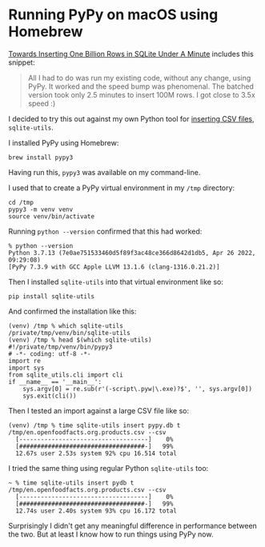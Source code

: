 # Running PyPy on macOS using Homebrew

[Towards Inserting One Billion Rows in SQLite Under A Minute](https://avi.im/blag/2021/fast-sqlite-inserts/) includes this snippet:

> All I had to do was run my existing code, without any change, using PyPy. It worked and the speed bump was phenomenal. The batched version took only 2.5 minutes to insert 100M rows. I got close to 3.5x speed :)

I decided to try this out against my own Python tool for [inserting CSV files](https://sqlite-utils.datasette.io/en/stable/cli.html#inserting-csv-or-tsv-data), `sqlite-utils`.

I installed PyPy using Homebrew:

    brew install pypy3

Having run this, `pypy3` was available on my command-line.

I used that to create a PyPy virtual environment in my `/tmp` directory:

```
cd /tmp
pypy3 -m venv venv
source venv/bin/activate
```
Running `python --version` confirmed that this had worked:
```
% python --version
Python 3.7.13 (7e0ae751533460d5f89f3ac48ce366d8642d1db5, Apr 26 2022, 09:29:08)
[PyPy 7.3.9 with GCC Apple LLVM 13.1.6 (clang-1316.0.21.2)]
```
Then I installed `sqlite-utils` into that virtual environment like so:
```
pip install sqlite-utils
```
And confirmed the installation like this:
```
(venv) /tmp % which sqlite-utils
/private/tmp/venv/bin/sqlite-utils
(venv) /tmp % head $(which sqlite-utils)
#!/private/tmp/venv/bin/pypy3
# -*- coding: utf-8 -*-
import re
import sys
from sqlite_utils.cli import cli
if __name__ == '__main__':
    sys.argv[0] = re.sub(r'(-script\.pyw|\.exe)?$', '', sys.argv[0])
    sys.exit(cli())
```
Then I tested an import against a large CSV file like so:
```
(venv) /tmp % time sqlite-utils insert pypy.db t /tmp/en.openfoodfacts.org.products.csv --csv
  [------------------------------------]    0%
  [###################################-]   99%
  12.67s user 2.53s system 92% cpu 16.514 total
```
I tried the same thing using regular Python `sqlite-utils` too:
```
~ % time sqlite-utils insert pydb t /tmp/en.openfoodfacts.org.products.csv --csv 
  [------------------------------------]    0%
  [###################################-]   99%
  12.74s user 2.40s system 93% cpu 16.172 total
```
Surprisingly I didn't get any meaningful difference in performance between the two. But at least I know how to run things using PyPy now.
